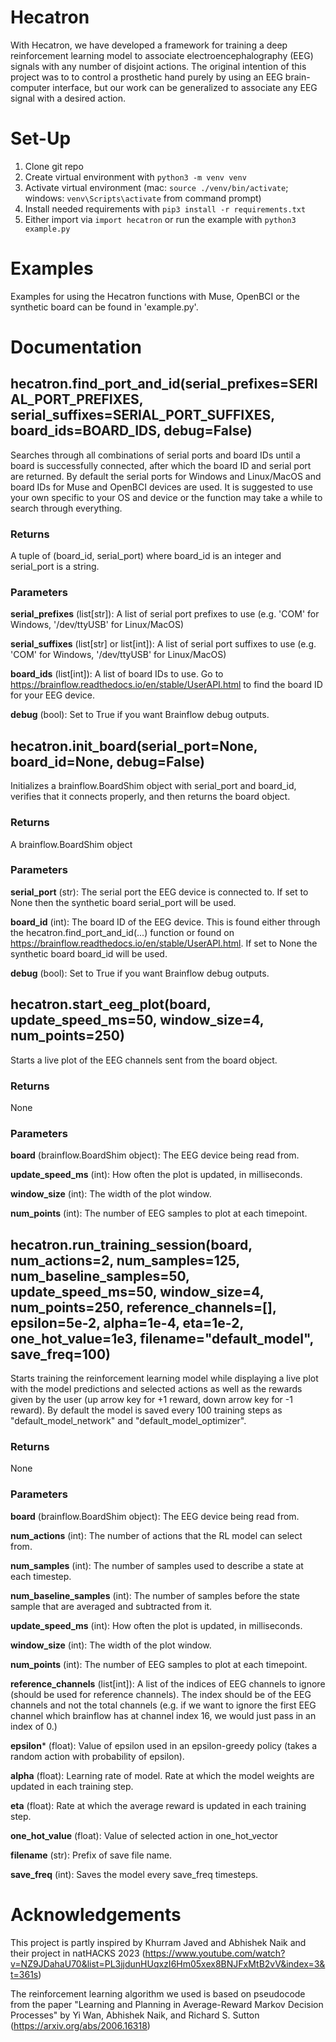 # Hecatron
With Hecatron, we have developed a framework for training a deep reinforcement learning model to associate electroencephalography (EEG) signals with any number of disjoint actions. The original intention of this project was to to control a prosthetic hand purely by using an EEG brain-computer interface, but our work can be generalized to associate any EEG signal with a desired action.

# Set-Up
1. Clone git repo
2. Create virtual environment with ```python3 -m venv venv```
3. Activate virtual environment (mac: ```source ./venv/bin/activate```; windows: ```venv\Scripts\activate``` from command prompt)
4. Install needed requirements with ```pip3 install -r requirements.txt```
5. Either import via ```import hecatron``` or run the example with ```python3 example.py```

# Examples 
Examples for using the Hecatron functions with Muse, OpenBCI or the synthetic board can be found in 'example.py'.

# Documentation
## hecatron.find_port_and_id(serial_prefixes=SERIAL_PORT_PREFIXES, serial_suffixes=SERIAL_PORT_SUFFIXES, board_ids=BOARD_IDS, debug=False)
Searches through all combinations of serial ports and board IDs until a board is successfully connected, after which the board ID and serial port are returned. By default the serial ports for Windows and Linux/MacOS and board IDs for Muse and OpenBCI devices are used. It is suggested to use your own specific to your OS and device or the function may take a while to search through everything.

### Returns
A tuple of (board_id, serial_port) where board_id is an integer and serial_port is a string.

### Parameters
**serial_prefixes** (list[str]): A list of serial port prefixes to use (e.g. 'COM' for Windows, '/dev/ttyUSB' for Linux/MacOS)

**serial_suffixes** (list[str] or list[int]): A list of serial port suffixes to use (e.g. 'COM' for Windows, '/dev/ttyUSB' for Linux/MacOS)

**board_ids** (list[int]): A list of board IDs to use. Go to https://brainflow.readthedocs.io/en/stable/UserAPI.html to find the board ID for your EEG device.

**debug** (bool): Set to True if you want Brainflow debug outputs. 

## hecatron.init_board(serial_port=None, board_id=None, debug=False)
Initializes a brainflow.BoardShim object with serial_port and board_id, verifies that it connects properly, and then returns the board object.

### Returns
A brainflow.BoardShim object 

### Parameters
**serial_port** (str): The serial port the EEG device is connected to. If set to None then the synthetic board serial_port will be used.

**board_id** (int): The board ID of the EEG device. This is found either through the hecatron.find_port_and_id(...) function or found on https://brainflow.readthedocs.io/en/stable/UserAPI.html. If set to None the synthetic board board_id will be used.

**debug** (bool): Set to True if you want Brainflow debug outputs. 

## hecatron.start_eeg_plot(board, update_speed_ms=50, window_size=4, num_points=250)
Starts a live plot of the EEG channels sent from the board object.

### Returns 
None

### Parameters
**board** (brainflow.BoardShim object): The EEG device being read from.

**update_speed_ms** (int): How often the plot is updated, in milliseconds.

**window_size** (int): The width of the plot window.

**num_points** (int): The number of EEG samples to plot at each timepoint.

## hecatron.run_training_session(board, num_actions=2, num_samples=125, num_baseline_samples=50, update_speed_ms=50, window_size=4, num_points=250, reference_channels=[], epsilon=5e-2, alpha=1e-4, eta=1e-2, one_hot_value=1e3, filename="default_model", save_freq=100)
Starts training the reinforcement learning model while displaying a live plot with the model predictions and selected actions as well as the rewards given by the user (up arrow key for +1 reward, down arrow key for -1 reward). By default the model is saved every 100 training steps as "default_model_network" and "default_model_optimizer".

### Returns
None

### Parameters
**board** (brainflow.BoardShim object): The EEG device being read from.

**num_actions** (int): The number of actions that the RL model can select from.

**num_samples** (int): The number of samples used to describe a state at each timestep.

**num_baseline_samples** (int): The number of samples before the state sample that are averaged and subtracted from it.

**update_speed_ms** (int): How often the plot is updated, in milliseconds.

**window_size** (int): The width of the plot window.

**num_points** (int): The number of EEG samples to plot at each timepoint.

**reference_channels** (list[int]): A list of the indices of EEG channels to ignore (should be used for reference channels). The index should be of the EEG channels and not the total channels (e.g. if we want to ignore the first EEG channel which brainflow has at channel index 16, we would just pass in an index of 0.)

**epsilon*** (float): Value of epsilon used in an epsilon-greedy policy (takes a random action with probability of epsilon).

**alpha** (float): Learning rate of model. Rate at which the model weights are updated in each training step.

**eta** (float): Rate at which the average reward is updated in each training step.

**one_hot_value** (float): Value of selected action in one_hot_vector

**filename** (str): Prefix of save file name.

**save_freq** (int): Saves the model every save_freq timesteps.

# Acknowledgements
This project is partly inspired by Khurram Javed and Abhishek Naik and their project in natHACKS 2023 (https://www.youtube.com/watch?v=NZ9JDahaU70&list=PL3jjdunHUqxzI6Hm05xex8BNJFxMtB2vV&index=3&t=361s)

The reinforcement learning algorithm we used is based on pseudocode from the paper "Learning and Planning in Average-Reward Markov Decision Processes" by Yi Wan, Abhishek Naik, and Richard S. Sutton (https://arxiv.org/abs/2006.16318)

